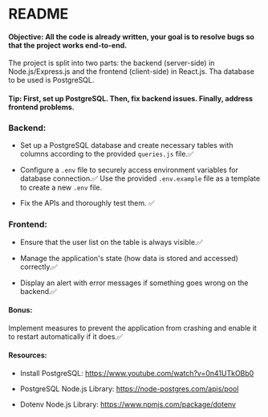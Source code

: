 # README


#### **Objective:** All the code is already written, your goal is to resolve bugs so that the project works end-to-end.

The project is split into two parts: the backend (server-side) in Node.js/Express.js and the frontend (client-side) in React.js.
Tha database to be used is PostgreSQL.

#### Tip: First, set up PostgreSQL. Then, fix backend issues. Finally, address frontend problems.

### Backend:
- Set up a PostgreSQL database and create necessary tables with columns according to the provided `queries.js` file.✅ 

- Configure a `.env` file to securely access environment variables for database connection.✅ 
Use the provided `.env.example` file as a template to create a new `.env` file.

- Fix the APIs and thoroughly test them. ✅ 


### Frontend:
- Ensure that the user list on the table is always visible.✅ 

- Manage the application's state (how data is stored and accessed) correctly.✅ 

- Display an alert with error messages if something goes wrong on the backend.✅

#### Bonus:
Implement measures to prevent the application from crashing and enable it to restart automatically if it does.✅


#### Resources:
- Install PostgreSQL: https://www.youtube.com/watch?v=0n41UTkOBb0

- PostgreSQL Node.js Library: https://node-postgres.com/apis/pool  

- Dotenv Node.js Library: https://www.npmjs.com/package/dotenv